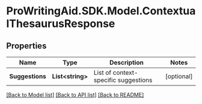 # ProWritingAid.SDK.Model.ContextualThesaurusResponse

## Properties

Name | Type | Description | Notes
------------ | ------------- | ------------- | -------------
**Suggestions** | **List&lt;string&gt;** | List of context-specific suggestions | [optional] 



[[Back to Model list]](../README.md#documentation-for-models) [[Back to API list]](../README.md#documentation-for-api-endpoints) [[Back to README]](../README.md)

